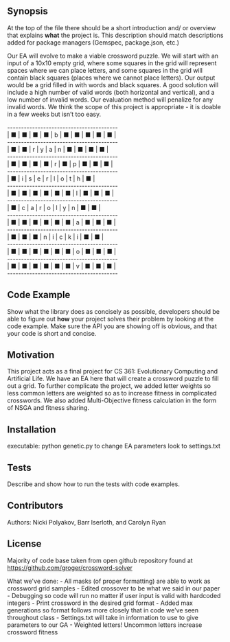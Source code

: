 ## Synopsis

At the top of the file there should be a short introduction and/ or overview that explains **what** the project is. This description should match descriptions added for package managers (Gemspec, package.json, etc.)

Our EA will evolve to make a viable crossword puzzle. We will start with an input of a 10x10 empty grid, where some squares in the grid will represent spaces where we can place letters, and some squares in the grid will contain black squares (places where we cannot place letters). Our output would be a grid filled in with words and black squares.  A good solution will include a high number of valid words (both horizontal and vertical), and a low number of invalid words. Our evaluation method will penalize for any invalid words. We think the scope of this project is appropriate - it is doable in a few weeks but isn’t too easy.

 \---------------------------------------- <br>
| ■ | ■ | ■ | ■ | b | ■ | ■ | ■ | ■ | ■ | <br>
 \---------------------------------------- <br>
| ■ | ■ | r | y | a | n | ■ | ■ | ■ | ■ | <br>
 \---------------------------------------- <br>
| ■ | ■ | ■ | ■ | r | ■ | p | ■ | ■ | ■ | <br>
 \---------------------------------------- <br>
| ■ | i | s | e | r | l | o | t | h | ■ | <br>
 \---------------------------------------- <br>
| ■ | ■ | ■ | ■ | ■ | ■ | l | ■ | ■ | ■ | <br>
 \---------------------------------------- <br>
| ■ | c | a | r | o | l | y | n | ■ | ■ | <br>
 \---------------------------------------- <br>
| ■ | ■ | ■ | ■ | ■ | ■ | a | ■ | ■ | ■ | <br>
 \---------------------------------------- <br>
| ■ | ■ | ■ | n | i | c | k | i | ■ | ■ | <br>
 \---------------------------------------- <br>
| ■ | ■ | ■ | ■ | ■ | ■ | o | ■ | ■ | ■ | <br>
 \---------------------------------------- <br>
| ■ | ■ | ■ | ■ | ■ | ■ | v | ■ | ■ | ■ | <br>
 \---------------------------------------- <br>

## Code Example

Show what the library does as concisely as possible, developers should be able to figure out **how** your project solves their problem by looking at the code example. Make sure the API you are showing off is obvious, and that your code is short and concise.

## Motivation

This project acts as a final project for CS 361: Evolutionary Computing and Artificial Life.  We have an EA here that will create a crossword puzzle to fill out a grid.  To further complicate the project, we added letter weights so less common letters are weighted so as to increase fitness in complicated crosswords.  We also added Multi-Objective fitness calculation in the form of NSGA and fitness sharing.

## Installation

executable: python genetic.py
to change EA parameters look to settings.txt

## Tests

Describe and show how to run the tests with code examples.

## Contributors

Authors:  Nicki Polyakov, Barr Iserloth, and Carolyn Ryan

## License

Majority of code base taken from open github repository found at https://github.com/groger/crossword-solver



What we've done:
    - All masks (of proper formatting) are able to work as crossword grid samples
    - Edited crossover to be what we said in our paper
    - Debugging so code will run no matter if user input is valid with hardcoded integers
    - Print crossword in the desired grid format
    - Added max generations so format follows more closely that in code we've seen throughout class
    - Settings.txt will take in information to use to give parameters to our GA
    - Weighted letters! Uncommon letters increase crossword fitness

